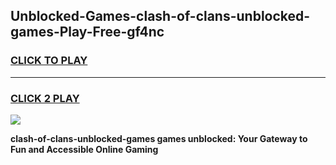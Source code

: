 
## Unblocked-Games-clash-of-clans-unblocked-games-Play-Free-gf4nc
<h3>
<a href="https://premium76.site?title=clash-of-clans-unblocked-games&ref=20A">CLICK TO PLAY</a></h3>
<hr>

<h3>
<a href="https://premium76.site?title=clash-of-clans-unblocked-games&ref=20A">CLICK 2 PLAY</a>
  
</h3>

<a href="https://premium76.site?title=clash-of-clans-unblocked-games&ref=20A"><img src="https://clearcache.store/games.png"></a>


**clash-of-clans-unblocked-games games unblocked: Your Gateway to Fun and Accessible Online Gaming**
